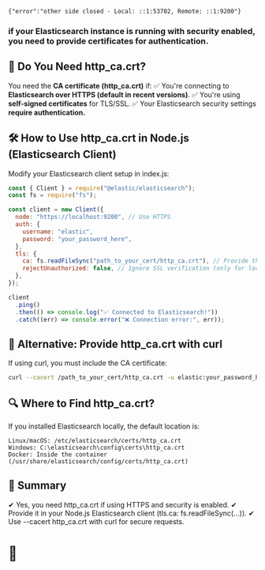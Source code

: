 ```
{"error":"other side closed - Local: ::1:53702, Remote: ::1:9200"}
```

### if your Elasticsearch instance is running with security enabled, you need to provide certificates for authentication.

## 🔑 Do You Need http_ca.crt?

You need the **CA certificate (http_ca.crt)** if:
✅ You're connecting to **Elasticsearch over HTTPS (default in recent versions)**.
✅ You're using **self-signed certificates** for TLS/SSL.
✅ Your Elasticsearch security settings **require authentication.**

## 🛠 How to Use http_ca.crt in Node.js (Elasticsearch Client)

Modify your Elasticsearch client setup in index.js:

```js
const { Client } = require("@elastic/elasticsearch");
const fs = require("fs");

const client = new Client({
  node: "https://localhost:9200", // Use HTTPS
  auth: {
    username: "elastic",
    password: "your_password_here",
  },
  tls: {
    ca: fs.readFileSync("path_to_your_cert/http_ca.crt"), // Provide the certificate
    rejectUnauthorized: false, // Ignore SSL verification (only for local testing)
  },
});

client
  .ping()
  .then(() => console.log("✅ Connected to Elasticsearch!"))
  .catch((err) => console.error("❌ Connection error:", err));
```

## 📌 Alternative: Provide http_ca.crt with curl

If using curl, you must include the CA certificate:

```sh
curl --cacert /path_to_your_cert/http_ca.crt -u elastic:your_password_here -X GET https://localhost:9200
```

## 🔍 Where to Find http_ca.crt?

If you installed Elasticsearch locally, the default location is:

```
Linux/macOS: /etc/elasticsearch/certs/http_ca.crt
Windows: C:\elasticsearch\config\certs\http_ca.crt
Docker: Inside the container (/usr/share/elasticsearch/config/certs/http_ca.crt)
```

## 🚀 Summary

✔ Yes, you need http_ca.crt if using HTTPS and security is enabled.
✔ Provide it in your Node.js Elasticsearch client (tls.ca: fs.readFileSync(...)).
✔ Use --cacert http_ca.crt with curl for secure requests.

# 🚀
